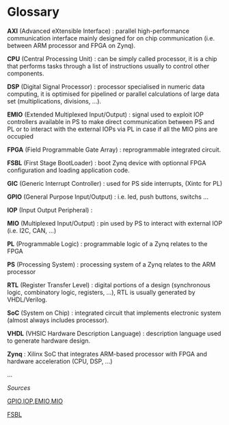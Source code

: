 # Glossary

**AXI** (Advanced eXtensible Interface) : parallel high-performance communication interface mainly designed for on chip communication (i.e. between ARM processor and FPGA on Zynq).

**CPU** (Central Processing Unit) : can be simply called processor, it is a chip that performs tasks through a list of instructions usually to control other components.

**DSP** (Digital Signal Processor) : processor specialised in numeric data computing, it is optimised for pipelined or parallel calculations of large data set (multiplications, divisions, ...).  

**EMIO** (Extended Multiplexed Input/Output) : signal used to exploit IOP controllers available in PS to make direct communication between PS and PL or to interact with the external IOPs via PL in case if all the MIO pins are occupied

**FPGA** (Field Programmable Gate Array) : reprogrammable integrated circuit.

**FSBL** (First Stage BootLoader) : boot Zynq device with optionnal FPGA configuration and loading application code.

**GIC** (Generic Interrupt Controller) : used for PS side interrupts, (Xintc for PL)

**GPIO** (General Purpose Input/Output) : i.e. led, push buttons, switchs ...

**IOP** (Input Output Peripheral) :

**MIO** (Multiplexed Input/Output) : pin used by PS to interact with external IOP (i.e. I2C, CAN, ...)

**PL** (Programmable Logic) : programmable logic of a Zynq relates to the FPGA

**PS** (Processing System) : processing system of a Zynq relates to the ARM processor

**RTL** (Register Transfer Level) : digital portions of a design (synchronous logic, combinatory logic, registers, ...), RTL is usually generated by VHDL/Verilog.

**SoC** (System on Chip) : integrated circuit that implements electronic system (almost always includes processor).

**VHDL** (VHSIC Hardware Description Language) : description language used to generate hardware design.

**Zynq** : Xilinx SoC that integrates ARM-based processor with FPGA and hardware acceleration (CPU, DSP, ...)

...

_Sources_

[GPIO,IOP,EMIO,MIO](https://fpgawork.com/2018/12/20/implementation-of-gpio-via-mio-and-emio-in-all-programmable-soc-ap-soc-zynq-7000/)

[FSBL](https://xilinx-wiki.atlassian.net/wiki/spaces/A/pages/439124055/Zynq-7000+FSBL)